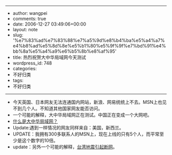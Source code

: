 - --
- author: wangpei
- comments: true
- date: 2006-12-27 03:49:06+00:00
- layout: note
- slug: '%e7%83%ad%e7%83%88%e7%a5%9d%e8%b4%ba%e5%a4%a7%e4%b8%ad%e5%8d%8e%e5%b1%80%e5%9f%9f%e7%bd%91%e4%bb%8a%e5%a4%a9%e6%b5%8b%e8%af%95'
- title: 热烈祝贺大中华局域网今天测试
- wordpress_id: 748
- categories:
- 不好归类
- tags:
- 不好归类
- --
- 今天英国、日本网友无法连通国内网站，新浪、网易统统上不去。MSN上也见不到几个人。不知道其他国家网友能否访问。
- 一个可能的解释，大中华局域网正在测试。中国正在变成一个大网吧。
- [什么是大中华局域网？](http://www.caobian.info/?p=1558)
- Update:遇到一样情况的网友同样来自：美国，新西兰。
- UPDATE：我拥有300多联系人的MSN上，现在上线的只有5个人，而平常至少是这个数字的10倍。
- update：另外一个可能的解释，[台湾地震引起断网](http://www.channelnewsasia.com/stories/afp_asiapacific/view/249339/1/.html)。
